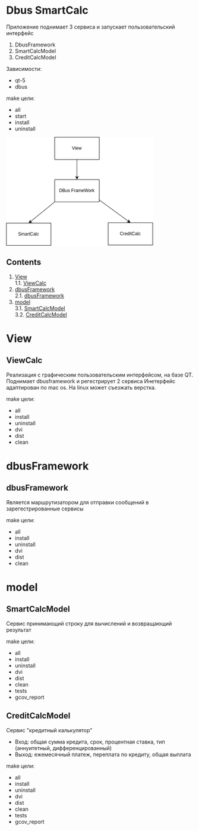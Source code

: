 # Dbus SmartCalc

Приложение поднимает 3 сервиса и запускает пользовательский интерфейс
1. DbusFramework
2. SmartCalcModel
3. CreditCalcModel

Зависимости:
 - qt-5
 - dbus

make цели:
 - all
 - start
 - install
 - uninstall

![DbusSmartCalc](misc/images/diagramm.png)

## Contents


1. [View](#View) \
    1.1. [ViewCalc](#ViewCalc)
2. [dbusFramework](#dbusFramework) \
    2.1. [dbusFramework](#dbusFramework)
3. [model](#model) \
    3.1. [SmartCalcModel](#SmartCalcModel)  
    3.2. [CreditCalcModel](#CreditCalcModelе)  

# View

## ViewCalc

Реализация с графическим пользовательским интерфейсом, на базе QT.
Поднимает dbusframework и регестрирует 2 сервиса
Инетерфейс адаптирован по mac os. На linux может съезжать верстка.

make цели:
 - all
 - install
 - uninstall
 - dvi
 - dist
 - clean


# dbusFramework

## dbusFramework

Является маршрутизатором для отправки сообщений в зарегестрированные сервисы

make цели:
 - all
 - install
 - uninstall
 - dvi
 - dist
 - clean


# model

## SmartCalcModel

Сервис принимающий строку для вычислений и возвращающий результат

make цели:
 - all
 - install
 - uninstall
 - dvi
 - dist
 - clean
 - tests
 - gcov_report

## CreditCalcModel

Сервис "кредитный калькулятор" 

 - Вход: общая сумма кредита, срок, процентная ставка, тип (аннуитетный, дифференцированный)
 - Выход: ежемесячный платеж, переплата по кредиту, общая выплата

make цели:
 - all
 - install
 - uninstall
 - dvi
 - dist
 - clean
 - tests
 - gcov_report

